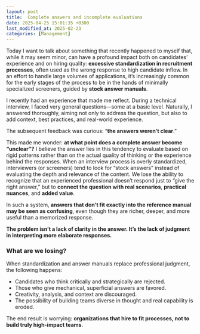 ```yaml
---
layout: post
title:  Complete answers and incomplete evaluations
date: 2025-04-25 15:01:35 +0300
last_modified_at: 2025-02-23
categories: [Management]
---
```


Today I want to talk about something that recently happened to myself that, while it may seem minor, can have a profound impact both on candidates’ experience and on hiring quality: **excessive standardization in recruitment processes**, often used as the wrong response to high candidate inflow. In an effort to handle large volumes of applications, it’s increasingly common for the early stages of the process to be in the hands of minimally specialized screeners, guided by **stock answer manuals**.

I recently had an experience that made me reflect. During a technical interview, I faced very general questions—some at a basic level. Naturally, I answered thoroughly, aiming not only to address the question, but also to add context, best practices, and real-world experience.

The subsequent feedback was curious: “**the answers weren’t clear**.”

This made me wonder: **at what point does a complete answer become “unclear”?**
I believe the answer lies in this tendency to evaluate based on rigid patterns rather than on the actual quality of thinking or the experience behind the responses. When an interview process is overly standardized, interviewers (or screeners) tend to look for “stock answers” instead of evaluating the depth and relevance of the content. We lose the ability to recognize that an experienced professional doesn’t respond just to “give the right answer,” but to **connect the question with real scenarios**, **practical nuances**, and **added value**.

In such a system, **answers that don’t fit exactly into the reference manual may be seen as confusing**, even though they are richer, deeper, and more useful than a memorized response.

**The problem isn’t a lack of clarity in the answer.
It’s the lack of judgment in interpreting more elaborate responses.**

### What are we losing?

When standardization and answer manuals replace professional judgment, the following happens:

* Candidates who think critically and strategically are rejected.
* Those who give mechanical, superficial answers are favored.
* Creativity, analysis, and context are discouraged.
* The possibility of building teams diverse in thought and real capability is eroded.

The end result is worrying: **organizations that hire to fit processes, not to build truly high-impact teams**.


